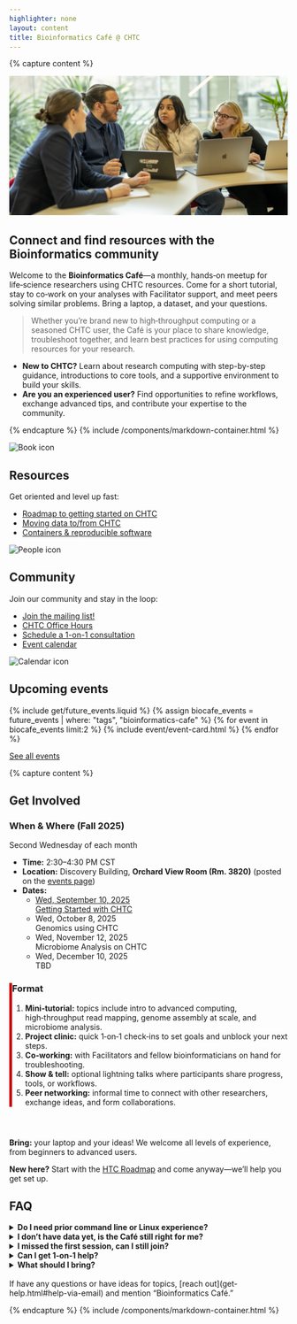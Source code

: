 ```yaml
---
highlighter: none
layout: content
title: Bioinformatics Café @ CHTC
---
```


{% capture content %}

<img src="/images/20240308_Morgridge_3767_2x1.jpg" alt="Researchers gathered with laptops, collaborating in a casual setting" loading="eager">

## Connect and find resources with the Bioinformatics community

Welcome to the **Bioinformatics Café**—a monthly, hands‑on meetup for life‑science researchers using CHTC resources. Come for a short tutorial, stay to co‑work on your analyses with Facilitator support, and meet peers solving similar problems. Bring a laptop, a dataset, and your questions.

> Whether you’re brand new to high‑throughput computing or a seasoned CHTC user, the Café is your place to share knowledge, troubleshoot together, and learn best practices for using computing resources for your research.

- **New to CHTC?** Learn about research computing with step-by-step guidance, introductions to core tools, and a supportive environment to build your skills.
- **Are you an experienced user?** Find opportunities to refine workflows, exchange advanced tips, and contribute your expertise to the community.

{% endcapture %}
{% include /components/markdown-container.html %}


<div class="container-xxl">
    <div class="row justify-content-center ">
        <div class="col-sm-3 mw-1000">
            <div class="h-100 uw-card d-flex flex-direction-column mb-auto">
                <div class="uw-card-content">
                    <img src="{{ '/uw-research-computing/guide-icons/noun_open book_1179297.png' | relative_url }}" alt="Book icon" style="max-height: 200px; width: auto;">
                    <div class="uw-card-copy">
                        <h2 class="uw-mini-bar">Resources</h2>
                        <p>Get oriented and level up fast:</p>
                        <ul>
                          <li><a href="/uw-research-computing/htc-roadmap">Roadmap to getting started on CHTC</a></li>
                          <li><a href="/uw-research-computing/transfer-files-computer">Moving data to/from CHTC</a></li>
                          <li><a href="/uw-research-computing/software-overview-htc#quickstart">Containers & reproducible software</a></li>
                          <!--<li><a href="/uw-research-computing/tutorials#Bioinformatics">CHTC Bioinformatics Tutorials</a></li>-->
                          <!--<li><a href="https://github.com/CHTC/recipes/tree/main/software">Café GitHub Repository</a></li>-->
                        </ul>
                    </div>
                </div>
            </div>
        </div>
        <div class="col-sm-3 mw-1000">
            <div class="h-100 uw-card d-flex flex-direction-column mb-auto">
                <div class="uw-card-content">
                    <img src="{{ '/uw-research-computing/guide-icons/noun_people_1188645.png' | relative_url }}" alt="People icon" style="max-height: 200px; width: auto;">
                    <div class="uw-card-copy">
                        <h2 class="uw-mini-bar">Community</h2>
                        <p>Join our community and stay in the loop:</p>
                        <ul>
                          <li><a href="https://forms.gle/zMTZtgxGdxyGui2Q8">Join the mailing list!</a></li>                        <!--<li><a href="https://community.chtc.wisc.edu">Join the Community Discourse</a></li>-->
                          <li><a href="/uw-research-computing/get-help.html#office-hours">CHTC Office Hours</a></li>
                          <li><a href="https://go.wisc.edu/schedule-chtc">Schedule a 1-on-1 consultation</a></li>
                          <li><a href="/events">Event calendar</a></li>
                          <!-- Optional: add Slack/Teams or mailing list when ready -->
                        </ul>
                    </div>
                </div>
            </div>
        </div>
        <div class="col-sm-3 mw-1000">
            <div class="h-100 uw-card d-flex flex-direction-column mb-auto">
                <div class="uw-card-content">
                    <img src="{{ '/uw-research-computing/guide-icons/calendar-text.svg' | relative_url }}" alt="Calendar icon" style="max-height: 200px; width: auto;">
                    <div class="uw-card-copy">
                        <h2 class="uw-mini-bar">Upcoming events</h2>
                        {% include get/future_events.liquid %}
                        {% assign biocafe_events = future_events | where: "tags", "bioinformatics-cafe" %}
                        {% for event in biocafe_events limit:2 %}
                          {% include event/event-card.html %}
                        {% endfor %}
                        <p><a href="/events.html">See all events</a></p>
                    </div>
                </div>
            </div>
        </div>
    </div>
</div>

{% capture content %}

<h2 class="uw-mini-bar">Get Involved</h2>

<div class="row" style="padding: 0 0 2em;">
  <div class="col-md-6">
    <h3>When & Where (Fall 2025)</h3>
    <p>Second Wednesday of each month</p>
    <ul>
      <li><strong>Time:</strong> 2:30–4:30 PM CST</li>
      <li><strong>Location:</strong> Discovery Building, <strong>Orchard View Room (Rm. 3820)</strong> (posted on the <a href="/events">events page</a>)</li>
      <li><strong>Dates:</strong>
        <ul>
          <li><a href="/events/2025/09/10/Bioinformatics-Cafe">Wed, September 10, 2025<br>Getting Started with CHTC</a></li>
          <li>Wed, October 8, 2025<br>Genomics using CHTC</li>
          <li>Wed, November 12, 2025<br>Microbiome Analysis on CHTC</li>
          <li>Wed, December 10, 2025<br>TBD</li>
        </ul>
      </li>
    </ul>
  </div>
  <div class="col-md-6" style="border-left: 5px solid #c5050c;">
    <h3>Format</h3>
    <ol>
      <li><strong>Mini‑tutorial:</strong> topics include intro to advanced computing, high‑throughput read mapping, genome assembly at scale, and microbiome analysis.</li>
      <li><strong>Project clinic:</strong> quick 1‑on‑1 check‑ins to set goals and unblock your next steps.</li>
      <li><strong>Co‑working:</strong> with Facilitators and fellow bioinformaticians on hand for troubleshooting.</li>
      <li><strong>Show & tell:</strong> optional lightning talks where participants share progress, tools, or workflows.</li>
      <li><strong>Peer networking:</strong> informal time to connect with other researchers, exchange ideas, and form collaborations.</li>
    </ol>
  </div>
</div>

**Bring:** your laptop and your ideas! We welcome all levels of experience, from beginners to advanced users.

**New here?** Start with the <a href="/uw-research-computing/htc-roadmap">HTC Roadmap</a> and come anyway—we’ll help you get set up.

<!--
**Keep the conversation going online** on our Community Discourse! Share your resources or ask questions on our forum.

<div class="d-flex mb-3">
	<div class="p-3 m-auto">
		<a class="btn btn-primary" href="">Join the Community Discourse - Coming Soon</a>
	</div>
</div>
-->


<h2 class="uw-mini-bar">FAQ</h2>

<details>
<summary><strong>Do I need prior command line or Linux experience?</strong></summary>
<p>No. We’ll meet you where you are! We offer step‑by‑step guidance. Some good places to start are the <a href="/uw-research-computing/htc-roadmap">HTC Roadmap</a> and starter tutorials.</p>
</details>

<details>
<summary><strong>I don’t have data yet, is the Café still right for me?</strong></summary>
<p>Absolutely! Bring your research question. We can help you plan workflows, set up environments, and practice on example datasets.</p>
</details>

<details>
<summary><strong>I missed the first session, can I still join?</strong></summary>
<p>Yes. We'll work with you to catch up. While it is best to join the Café early in the semester, the Café is designed to be accessible throughout the semester.</p>
</details>

<details>
<summary><strong>Can I get 1‑on‑1 help?</strong></summary>
<p>Yes. Each session includes a dedicated project co-working time and check‑ins with the facilitators. For more in-depth help, we may have you <a href="https://go.wisc.edu/schedule-chtc">book a 1‑on‑1 consultation</a> or visit <a href="/uw-research-computing/get-help.html#office-hours">Office Hours</a>.</p>
</details>

<details>
<summary><strong>What should I bring?</strong></summary>
<p>Bring your laptop, project notes, and (if available) small test inputs or scripts. We can help stage larger data and set up containers.</p><p><b>Don't have a project or data yet?</b><br>You should still come and bring your computational ideas, our facilitators will be able to help you get started and familiarized with the system for when you are ready to submit your research analysis workflows.</p>
</details>

<br>
If have any questions or have ideas for topics, [reach out](get-help.html#help-via-email) and mention “Bioinformatics Café.”


{% endcapture %}
{% include /components/markdown-container.html %}
